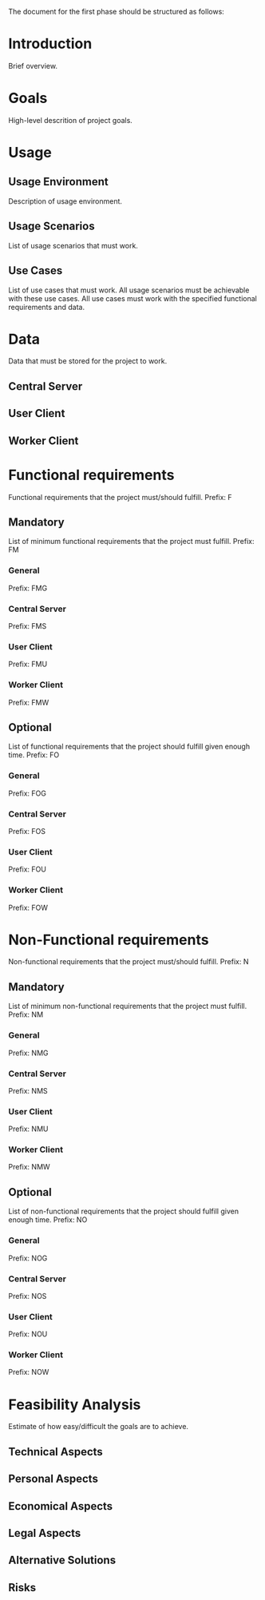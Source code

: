 The document for the first phase should be structured as follows:

# Introduction
Brief overview.

# Goals
High-level descrition of project goals.

# Usage
## Usage Environment
Description of usage environment.
## Usage Scenarios
List of usage scenarios that must work.
## Use Cases
List of use cases that must work.
All usage scenarios must be achievable with these use cases.
All use cases must work with the specified functional requirements and data.

# Data
Data that must be stored for the project to work.
## Central Server
## User Client
## Worker Client

# Functional requirements
Functional requirements that the project must/should fulfill.
Prefix: F

## Mandatory
List of minimum functional requirements that the project must fulfill.
Prefix: FM
### General
Prefix: FMG
### Central Server
Prefix: FMS
### User Client
Prefix: FMU
### Worker Client
Prefix: FMW

## Optional
List of functional requirements that the project should fulfill given enough time.
Prefix: FO
### General
Prefix: FOG
### Central Server
Prefix: FOS
### User Client
Prefix: FOU
### Worker Client
Prefix: FOW

# Non-Functional requirements
Non-functional requirements that the project must/should fulfill.
Prefix: N

## Mandatory
List of minimum non-functional requirements that the project must fulfill.
Prefix: NM
### General
Prefix: NMG
### Central Server
Prefix: NMS
### User Client
Prefix: NMU
### Worker Client
Prefix: NMW

## Optional
List of non-functional requirements that the project should fulfill given enough time.
Prefix: NO
### General
Prefix: NOG
### Central Server
Prefix: NOS
### User Client
Prefix: NOU
### Worker Client
Prefix: NOW

# Feasibility Analysis
Estimate of how easy/difficult the goals are to achieve.
## Technical Aspects
## Personal Aspects
## Economical Aspects
## Legal Aspects
## Alternative Solutions
## Risks


